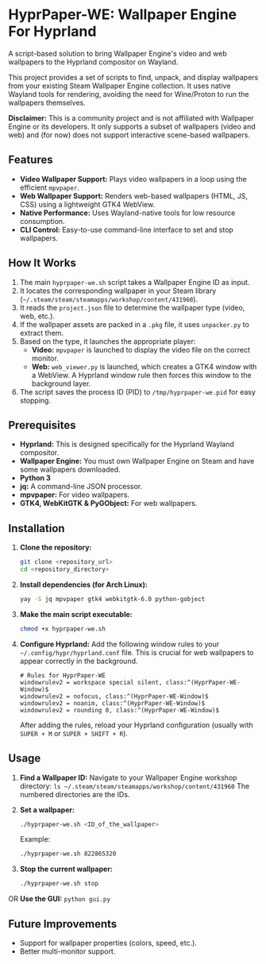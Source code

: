 # HyprPaper-WE: Wallpaper Engine For Hyprland

A script-based solution to bring Wallpaper Engine's video and web wallpapers to the Hyprland compositor on Wayland.

This project provides a set of scripts to find, unpack, and display wallpapers from your existing Steam Wallpaper Engine collection. It uses native Wayland tools for rendering, avoiding the need for Wine/Proton to run the wallpapers themselves.

**Disclaimer:** This is a community project and is not affiliated with Wallpaper Engine or its developers. It only supports a subset of wallpapers (video and web) and (for now) does not support interactive scene-based wallpapers.

## Features

-   **Video Wallpaper Support:** Plays video wallpapers in a loop using the efficient `mpvpaper`.
-   **Web Wallpaper Support:** Renders web-based wallpapers (HTML, JS, CSS) using a lightweight GTK4 WebView.
-   **Native Performance:** Uses Wayland-native tools for low resource consumption.
-   **CLI Control:** Easy-to-use command-line interface to set and stop wallpapers.

## How It Works

1.  The main `hyprpaper-we.sh` script takes a Wallpaper Engine ID as input.
2.  It locates the corresponding wallpaper in your Steam library (`~/.steam/steam/steamapps/workshop/content/431960`).
3.  It reads the `project.json` file to determine the wallpaper type (video, web, etc.).
4.  If the wallpaper assets are packed in a `.pkg` file, it uses `unpacker.py` to extract them.
5.  Based on the type, it launches the appropriate player:
    -   **Video:** `mpvpaper` is launched to display the video file on the correct monitor.
    -   **Web:** `web_viewer.py` is launched, which creates a GTK4 window with a WebView. A Hyprland window rule then forces this window to the background layer.
6.  The script saves the process ID (PID) to `/tmp/hyprpaper-we.pid` for easy stopping.

## Prerequisites

-   **Hyprland:** This is designed specifically for the Hyprland Wayland compositor.
-   **Wallpaper Engine:** You must own Wallpaper Engine on Steam and have some wallpapers downloaded.
-   **Python 3**
-   **jq:** A command-line JSON processor.
-   **mpvpaper:** For video wallpapers.
-   **GTK4, WebKitGTK & PyGObject:** For web wallpapers.

## Installation

1.  **Clone the repository:**
    ```bash
    git clone <repository_url>
    cd <repository_directory>
    ```

2.  **Install dependencies (for Arch Linux):**
    ```bash
    yay -S jq mpvpaper gtk4 webkitgtk-6.0 python-gobject
    ```

3.  **Make the main script executable:**
    ```bash
    chmod +x hyprpaper-we.sh
    ```

4.  **Configure Hyprland:**
    Add the following window rules to your `~/.config/hypr/hyprland.conf` file. This is crucial for web wallpapers to appear correctly in the background.

    ```
    # Rules for HyprPaper-WE
    windowrulev2 = workspace special silent, class:^(HyprPaper-WE-Window)$
    windowrulev2 = nofocus, class:^(HyprPaper-WE-Window)$
    windowrulev2 = noanim, class:^(HyprPaper-WE-Window)$
    windowrulev2 = rounding 0, class:^(HyprPaper-WE-Window)$
    ```
    After adding the rules, reload your Hyprland configuration (usually with `SUPER + M` or `SUPER + SHIFT + R`).

## Usage

1.  **Find a Wallpaper ID:**
    Navigate to your Wallpaper Engine workshop directory:
    `ls ~/.steam/steam/steamapps/workshop/content/431960`
    The numbered directories are the IDs.

2.  **Set a wallpaper:**
    ```bash
    ./hyprpaper-we.sh <ID_of_the_wallpaper>
    ```
    Example:
    ```bash
    ./hyprpaper-we.sh 822865320
    ```

3.  **Stop the current wallpaper:**
    ```bash
    ./hyprpaper-we.sh stop
    ```
OR
    **Use the GUI:**
    ```
    python gui.py
    ```
    
## Future Improvements

-   Support for wallpaper properties (colors, speed, etc.).
-   Better multi-monitor support.

